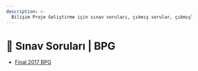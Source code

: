 ```yaml
---
description: >-
  Bilişim Proje Geliştirme için sınav soruları, çıkmış sorular, çıkmışlar veya önceki senelerde çıkan sorular
---
```


# 📃 Sınav Soruları \| BPG

<!--YPackage.YGitbookIntegration-tarafından-otomatik-oluşturulmuştur-->

- [Final 2017 BPG](Final%202017%20BPG.pdf)

<!--YPackage.YGitbookIntegration-tarafından-otomatik-oluşturulmuştur-->
